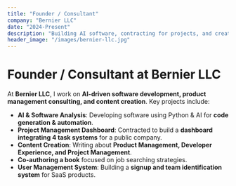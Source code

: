 ```yaml
---
title: "Founder / Consultant"
company: "Bernier LLC"
date: "2024-Present"
description: "Building AI software, contracting for projects, and creating online content."
header_image: "/images/bernier-llc.jpg"
---
```


# Founder / Consultant at Bernier LLC

At **Bernier LLC**, I work on **AI-driven software development, product management consulting, and content creation**. Key projects include:

- **AI & Software Analysis**: Developing software using Python & AI for **code generation & automation**.
- **Project Management Dashboard**: Contracted to build a **dashboard integrating 4 task systems** for a public company.
- **Content Creation**: Writing about **Product Management, Developer Experience, and Project Management**.
- **Co-authoring a book** focused on job searching strategies.
- **User Management System**: Building a **signup and team identification system** for SaaS products.
